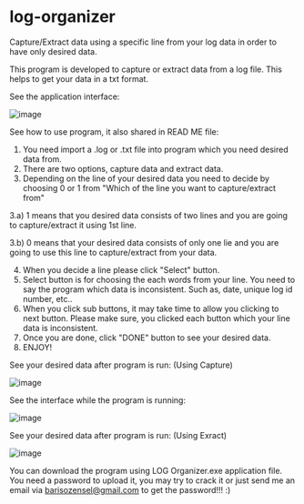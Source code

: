 # log-organizer
Capture/Extract data using a specific line from your log data in order to have only desired data. 

This program is developed to capture or extract data from a log file. This helps to get your data in a txt format. 

See the application interface: 

![image](https://user-images.githubusercontent.com/94804863/200162011-1dc94400-6d52-498f-8bca-3a7354806bd1.png)

See how to use program, it also shared in READ ME file: 

1) You need import a .log or .txt file into program which you need desired data from. 
2) There are two options, capture data and extract data. 
3) Depending on the line of your desired data you need to decide by choosing 0 or 1 from "Which of the line you want to capture/extract from"

3.a) 1 means that you desired data consists of two lines and you are going to capture/extract it using 1st line.

3.b) 0 means that your desired data consists of only one lie and you are going to use this line to capture/extract from your data. 

4) When you decide a line please click "Select" button. 
5) Select button is for choosing the each words from your line. You need to say the program which data is inconsistent. Such as, date, unique log id number, etc..
6) When you click sub buttons, it may take time to allow you clicking to next button. Please make sure, you clicked each button which your line data is inconsistent. 
7) Once you are done, click "DONE" button to see your desired data. 
8) ENJOY! 

See your desired data after program is run: (Using Capture)

![image](https://user-images.githubusercontent.com/94804863/200162064-56cc0231-e1eb-48bb-b284-f56274a1cc25.png)

See the interface while the program is running: 

![image](https://user-images.githubusercontent.com/94804863/200162122-7a1a940c-a9d9-46d6-a91d-979d84864985.png)

See your desired data after program is run: (Using Exract)

![image](https://user-images.githubusercontent.com/94804863/200162159-c35bf252-c4ff-4a5b-a021-460ea198ef61.png)

You can download the program using LOG Organizer.exe application file. You need a password to upload it, you may try to crack it or just send me an email via barisozensel@gmail.com to get the password!!! :) 

